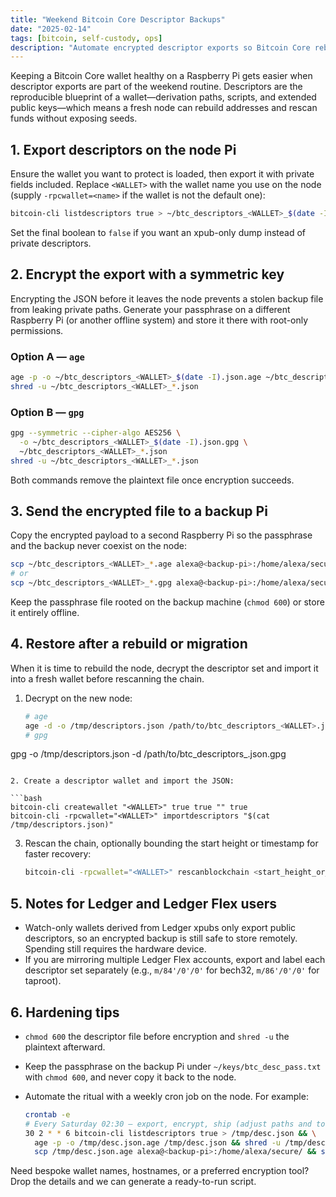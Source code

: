 ```yaml
---
title: "Weekend Bitcoin Core Descriptor Backups"
date: "2025-02-14"
tags: [bitcoin, self-custody, ops]
description: "Automate encrypted descriptor exports so Bitcoin Core rebuilds never endanger your wallets."
---
```


Keeping a Bitcoin Core wallet healthy on a Raspberry Pi gets easier when descriptor exports are part of the weekend routine. Descriptors are the reproducible blueprint of a wallet—derivation paths, scripts, and extended public keys—which means a fresh node can rebuild addresses and rescan funds without exposing seeds.

## 1. Export descriptors on the node Pi

Ensure the wallet you want to protect is loaded, then export it with private fields included. Replace `<WALLET>` with the wallet name you use on the node (supply `-rpcwallet=<name>` if the wallet is not the default one):

```bash
bitcoin-cli listdescriptors true > ~/btc_descriptors_<WALLET>_$(date -I).json
```

Set the final boolean to `false` if you want an xpub-only dump instead of private descriptors.

## 2. Encrypt the export with a symmetric key

Encrypting the JSON before it leaves the node prevents a stolen backup file from leaking private paths. Generate your passphrase on a different Raspberry Pi (or another offline system) and store it there with root-only permissions.

### Option A — `age`

```bash
age -p -o ~/btc_descriptors_<WALLET>_$(date -I).json.age ~/btc_descriptors_<WALLET>_*.json
shred -u ~/btc_descriptors_<WALLET>_*.json
```

### Option B — `gpg`

```bash
gpg --symmetric --cipher-algo AES256 \
  -o ~/btc_descriptors_<WALLET>_$(date -I).json.gpg \
  ~/btc_descriptors_<WALLET>_*.json
shred -u ~/btc_descriptors_<WALLET>_*.json
```

Both commands remove the plaintext file once encryption succeeds.

## 3. Send the encrypted file to a backup Pi

Copy the encrypted payload to a second Raspberry Pi so the passphrase and the backup never coexist on the node:

```bash
scp ~/btc_descriptors_<WALLET>_*.age alexa@<backup-pi>:/home/alexa/secure/
# or
scp ~/btc_descriptors_<WALLET>_*.gpg alexa@<backup-pi>:/home/alexa/secure/
```

Keep the passphrase file rooted on the backup machine (`chmod 600`) or store it entirely offline.

## 4. Restore after a rebuild or migration

When it is time to rebuild the node, decrypt the descriptor set and import it into a fresh wallet before rescanning the chain.

1. Decrypt on the new node:

   ```bash
   # age
   age -d -o /tmp/descriptors.json /path/to/btc_descriptors_<WALLET>.json.age
   # gpg
gpg -o /tmp/descriptors.json -d /path/to/btc_descriptors_<WALLET>.json.gpg
   ```

2. Create a descriptor wallet and import the JSON:

   ```bash
   bitcoin-cli createwallet "<WALLET>" true true "" true
   bitcoin-cli -rpcwallet="<WALLET>" importdescriptors "$(cat /tmp/descriptors.json)"
   ```

3. Rescan the chain, optionally bounding the start height or timestamp for faster recovery:

   ```bash
   bitcoin-cli -rpcwallet="<WALLET>" rescanblockchain <start_height_or_timestamp>
   ```

## 5. Notes for Ledger and Ledger Flex users

- Watch-only wallets derived from Ledger xpubs only export public descriptors, so an encrypted backup is still safe to store remotely. Spending still requires the hardware device.
- If you are mirroring multiple Ledger Flex accounts, export and label each descriptor set separately (e.g., `m/84'/0'/0'` for bech32, `m/86'/0'/0'` for taproot).

## 6. Hardening tips

- `chmod 600` the descriptor file before encryption and `shred -u` the plaintext afterward.
- Keep the passphrase on the backup Pi under `~/keys/btc_desc_pass.txt` with `chmod 600`, and never copy it back to the node.
- Automate the ritual with a weekly cron job on the node. For example:

  ```bash
  crontab -e
  # Every Saturday 02:30 — export, encrypt, ship (adjust paths and tools as needed)
  30 2 * * 6 bitcoin-cli listdescriptors true > /tmp/desc.json && \
    age -p -o /tmp/desc.json.age /tmp/desc.json && shred -u /tmp/desc.json && \
    scp /tmp/desc.json.age alexa@<backup-pi>:/home/alexa/secure/ && shred -u /tmp/desc.json.age
  ```

Need bespoke wallet names, hostnames, or a preferred encryption tool? Drop the details and we can generate a ready-to-run script.
